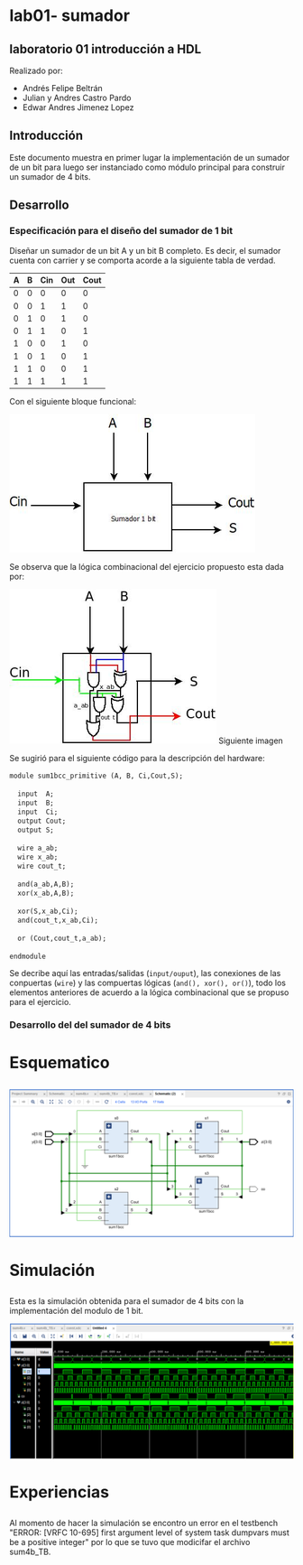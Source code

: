 # lab01- sumador

## laboratorio 01 introducción a HDL

Realizado por:

* Andrés Felipe Beltrán
* Julian y Andres Castro Pardo
* Edwar Andres Jimenez Lopez


## Introducción

Este documento muestra en primer lugar la implementación de un sumador de un bit para luego ser instanciado
como módulo principal para construir un sumador de 4 bits.


## Desarrollo
### Especificación para el diseño del sumador de 1 bit

Diseñar un sumador de un bit A y un bit B completo. Es decir, el sumador cuenta con carrier y se comporta acorde a la siguiente tabla de verdad.

A  | B  | Cin | Out | Cout
-- | -- | --  | --  |  --
0| 0 | 0 |0 | 0
0| 0 | 1 | 1| 0
0| 1 | 0 | 1| 0
0| 1 | 1 | 0| 1
1| 0 | 0 | 1| 0
1| 0 | 1 | 0| 1
1| 1 | 0 | 0| 1
1| 1 | 1 | 1| 1

Con el siguiente bloque funcional:

![Sumador 1bit](https://github.com/Fabeltranm/SPARTAN6-ATMEGA-MAX5864/blob/master/lab/lab01-sumador1b/doc/bloqSum1b.jpg)

Se observa que la lógica combinacional del ejercicio propuesto esta dada por:

![Sumador 1bit](https://github.com/Fabeltranm/SPARTAN6-ATMEGA-MAX5864/blob/master/lab/lab01-sumador1b/doc/sum1bPuertas.jpg)
Siguiente imagen

Se sugirió para el siguiente código para la descripción del hardware:

```
module sum1bcc_primitive (A, B, Ci,Cout,S);

  input  A;
  input  B;
  input  Ci;
  output Cout;
  output S;

  wire a_ab;
  wire x_ab;
  wire cout_t;

  and(a_ab,A,B);
  xor(x_ab,A,B);

  xor(S,x_ab,Ci);
  and(cout_t,x_ab,Ci);

  or (Cout,cout_t,a_ab);

endmodule
```

Se decribe aquí las entradas/salidas (```input/ouput```), las conexiones de las conpuertas (```wire```) y las compuertas lógicas (```and(), xor(), or()```), todo los elementos anteriores de acuerdo a la lógica combinacional
que se propuso para el ejercicio.


### Desarrollo del del sumador de 4 bits

# Esquematico <h2>

![Image of 4 bit adder schematic](https://github.com/unal-edigital1-2020-1/lab01-sumador-grupo-02/blob/master/Schematic_sum4b.PNG)

# Simulación   <h2>

Esta es la simulación obtenida para el sumador de 4 bits con la implementación del modulo de  1 bit.

![Image of 4 bit adder simulation](https://github.com/unal-edigital1-2020-1/lab01-sumador-grupo-02/blob/master/sim2.PNG)

# Experiencias  <h2>

  Al momento de hacer la simulación se encontro un error en el testbench "ERROR: [VRFC 10-695] first argument level of system task dumpvars must be a positive integer" por lo que se tuvo que modicifar el archivo sum4b_TB.
